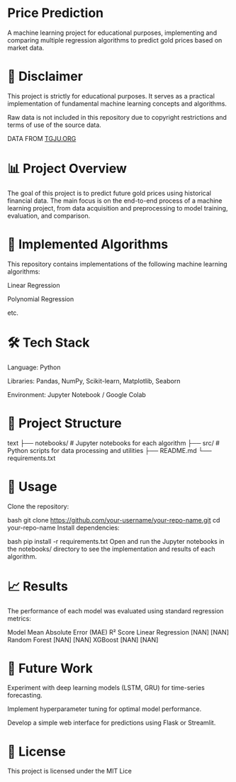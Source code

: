 
# Price Prediction
A machine learning project for educational purposes, implementing and comparing multiple regression algorithms to predict gold prices based on market data.

# 🚨 Disclaimer
This project is strictly for educational purposes. It serves as a practical implementation of fundamental machine learning concepts and algorithms.

Raw data is not included in this repository due to copyright restrictions and terms of use of the source data.

DATA FROM [TGJU.ORG](tgju.org)

# 📊 Project Overview
The goal of this project is to predict future gold prices using historical financial data. The main focus is on the end-to-end process of a machine learning project, from data acquisition and preprocessing to model training, evaluation, and comparison.

# 🤖 Implemented Algorithms
This repository contains implementations of the following machine learning algorithms:

Linear Regression

Polynomial Regression 

etc.

# 🛠️ Tech Stack
Language: Python

Libraries: Pandas, NumPy, Scikit-learn, Matplotlib, Seaborn

Environment: Jupyter Notebook / Google Colab

# 📁 Project Structure
text
├── notebooks/ # Jupyter notebooks for each algorithm
├── src/ # Python scripts for data processing and utilities
├── README.md
└── requirements.txt

# 🔧 Usage
Clone the repository:

bash
git clone https://github.com/your-username/your-repo-name.git
cd your-repo-name
Install dependencies:

bash
pip install -r requirements.txt
Open and run the Jupyter notebooks in the notebooks/ directory to see the implementation and results of each algorithm.

# 📈 Results
The performance of each model was evaluated using standard regression metrics:

Model	Mean Absolute Error (MAE)	R² Score
Linear Regression	[NAN]	[NAN]
Random Forest	[NAN]	[NAN]
XGBoost	[NAN]	[NAN]

# 🔮 Future Work
Experiment with deep learning models (LSTM, GRU) for time-series forecasting.

Implement hyperparameter tuning for optimal model performance.

Develop a simple web interface for predictions using Flask or Streamlit.

# 📝 License
This project is licensed under the MIT Lice